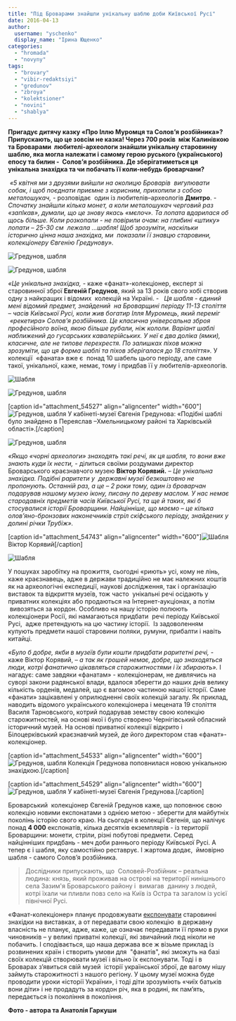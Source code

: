 ```yaml
---
title: "Під Броварами знайшли унікальну шаблю доби Київської Русі"
date: 2016-04-13
author: 
  username: "yschenko"
  display_name: "Ірина Ющенко"
categories: 
  - "hromada"
  - "novyny"
tags: 
  - "brovary"
  - "vibir-redaktsiyi"
  - "gredunov"
  - "zbroya"
  - "kolektsioner"
  - "novini"
  - "shablya"
---
```


**Пригадує дитячу казку «Про Іллю Муромця та Солов’я розбійника»? Припускають, що це зовсім не казка! Через 700 років  між Калинівкою та Броварами  любителі-археологи знайшли унікальну старовинну шаблю, яка могла належати і самому герою руського (українського) епосу та билин -  Солов’я розбійника. Де зберігатиметься ця унікальна знахідка та чи побачать її коли-небудь броварчани?**

 _«5 квітня ми з друзями вийшли на околицю Броварів  вигулювати собак, і щоб поєднати приємне з корисним, прихопили з собою металошукач,_ \- розповідає  один із любителів–археологів **Дмитро**. -  _Спочатку знайшли кілька монет, а коли металошукач черговий раз «запІкав», думали, що це знову якась «мєлоч». Та лопата вдарилася об щось більше. Коли розкопали - не повірили очам: на глибині «штику» лопати – 25-30 см  лежала …шабля! Щоб зрозуміти, наскільки історично цінна наша знахідка, ми  показали її знавцю старовини, колекціонеру Євгенію Гредунову»._

![Гредунов, шабля](https://mpz.brovary.org/wp-content/uploads/2016/04/2-2.jpg)

![Гредунов, шабля](https://mpz.brovary.org/wp-content/uploads/2016/04/1-2.jpg)

_«Це унікальна знахідка, -_ каже «фанат»-колекціонер, експерт зі старовинної зброї **Евгеній Гредунов**, який за 13 років свого хобі створив одну з найкращих і відомих  колекцій на Україні. -   _Ця шабля - єдиний мені відомий предмет, знайдений  на Броварщині періоду 11-13 століття – часів Київської Русі, коли жив богатир Ілля Муромець, який переміг  «рекетира» Солов’я розбійника._ _Це класична універсальна зброя професійного воїна, якою більше рубали, ніж кололи. Варіант шаблі наближений до гусарських кавалерійських. У неї є два доліка (ямки), класичне, але не типове перехрестя. По залишках піхов можна зрозуміти, що ця форма шаблі та піхов зберігалася до 18 століття»._ У колекції  «фаната» вже є  понад 10 шабель цього періоду, але саме такої, унікальної, каже, немає, тому і придбав її у любителів-археологів.

![Шабля](https://mpz.brovary.org/wp-content/uploads/2016/04/Garkusha.jpg)

![Гредунов, шабля](https://mpz.brovary.org/wp-content/uploads/2016/04/Garkusha-5.jpg)

\[caption id="attachment\_54527" align="aligncenter" width="600"\]![Гредунов, шабля](https://mpz.brovary.org/wp-content/uploads/2016/04/7-2.jpg) У кабінеті-музеї Євгенія Гредунова: «Подібні шаблі було знайдено в Переяслав –Хмельницькому районі та Харківській області».\[/caption\]

![Гредунов, шабля](https://mpz.brovary.org/wp-content/uploads/2016/04/8-1.jpg)

_«Якщо «чорні археологи» знаходять такі речі, як ця шабля, то вони вже знають куди їх нести, -_ ділиться своїми роздумами директор Броварського краєзнавчого музею **Віктор Корявий.** – _Це унікальна знахідка. Подібні раритети у  державні музеї безкоштовно не пропонують._ _Останній раз, а це – 2 роки тому, один із броварчан подарував нашому музею ікону, писану по дереву маслом._ _У нас немає стародавніх предметів часів Київської Русі, та ще й таких, які б стосувалися історії Броварщини. Найцінніше, що маємо – це кілька олов’яно-бронзових наконечників стріл скіфського періоду, знайдених у долині річки Трубіж»._

\[caption id="attachment\_54743" align="aligncenter" width="600"\]![Шабля](https://mpz.brovary.org/wp-content/uploads/2016/04/11-2.jpg) Віктор Корявий\[/caption\]

![Шабля](https://mpz.brovary.org/wp-content/uploads/2016/04/12-1.jpg)

У пошуках заробітку на прожиття, сьогодні «риють» усі, кому не лінь, каже краєзнавець, адже в держави традиційно не має належних коштів як на археологічні експедиції, наукові дослідження, так і організацію виставок та відкриття музеїв, тож часто  унікальні речі осідають у приватних колекціях або продаються на Інтернет-аукціонах, а потім  вивозяться за кордон. Особливо на нашу історію полюють колекціонери Росії, які намагаються придбати  речі періоду Київської Русі,  адже претендують на цю частину історії.  Із задоволенням купують предмети нашої старовини поляки, румуни, прибалти і навіть китайці.

_«Було б добре, якби в музеїв були кошти придбати раритетні речі, -_ каже Віктор Корявий, – _а так як грошей немає, добре, що знаходяться люди, котрі фанатично цікавляться старожитностями і їх збирають»._ І нагадує: саме завдяки «фанатам» - колекціонерам, не дивлячись на суворі закони радянської влади, вдалося зберегти до наших днів велику кількість орденів, медалей, що є вагомою частиною нашої історії. Саме «фанати» зацікавлені у оприлюдненні своїх колекцій загалу. Як приклад, наводить відомого українського колекціонера і мецената 19 століття Василя Тарновського, котрий подарував земству свою колекцію старожитностей, на основі якої і було створено Чернігівський обласний історичний музей. На основі приватної колекції відкрито і Білоцерківський краєзнавчий музей, де його директором став «фанат»-колекціонер.

\[caption id="attachment\_54533" align="aligncenter" width="600"\]![Гредунов, шабля](https://mpz.brovary.org/wp-content/uploads/2016/04/Garkusha-6.jpg) Колекція Гредунова поповнилася новою унікальною знахідкою.\[/caption\]

\[caption id="attachment\_54529" align="aligncenter" width="600"\]![Гредунов, шабля](https://mpz.brovary.org/wp-content/uploads/2016/04/9-1.jpg) У кабінеті-музеї Євгенія Гредунова.\[/caption\]

Броварський  колекціонер Євгеній Гредунов каже, що поповнює свою колекцію новими експонатами з однією метою - зберегти для майбутніх поколінь історію свого краю. На сьогодні в колекції Євгенія, що налічує понад **4 000** експонатів, кілька десятків екземплярів - із території Броварщини: монети, стріли, різні побутові предмети. Серед найцінніших придбань - меч доби раннього періоду Київської Русі. А тепер є і шабля, яку самостійно реставрує. І жартома додає,  ймовірно шабля - самого Солов’я розбійника.

> Дослідники припускають, що  Соловей-Розбійник – реальна людина: князь, який проживав на острові на території нинішнього села Зазим'я Броварського району і  вимагав  данину з людей, котрі їхали чи пливли повз село на Київ із Остра та загалом із усієї північної Русі.

«Фанат-колекціонер» планує продовжувати [експонувати](https://mpz.brovary.org/zbroya-gredunova-kolektsiyeyu-brovarskogo-deputata-tsikavlyatsya-v-luvri-fotoreportazh) старовинні знахідки на виставках, а от передавати свою колекцію  в державну власність не планує, адже, каже, це означає передавати її прямо в руки чиновників – у великі приватні колекції, які звичайний люд ніколи не побачить. І сподівається, що наша держава все ж візьме приклад із розвинених країн і створить умови для  "фанатів", які зможуть на базі своїх колекцій створювати музеї і вільно їх експонувати. Тоді і в Броварах з’явиться свій музей  історії української зброї, де вагому нішу займуть старожитності з нашого регіону. У цьому музеї можна буде проводити уроки «історії України», і тоді діти зрозуміють «чиїх батьків вони діти» і не продадуть за кордон річ, яка в родині, як пам’ять, передається із покоління в покоління.

**Фото - автора та Анатолія Гаркуши**
